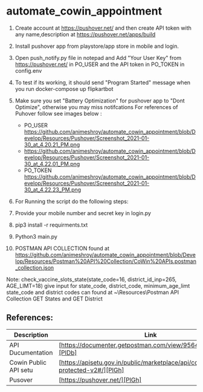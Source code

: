 # automate_cowin_appointment
1. Create account at https://pushover.net/ and then create API token with any name,description at https://pushover.net/apps/build
2. Install pushover app from playstore/app store in mobile and login.
3. Open push_notify.py file in notepad and Add "Your User Key" from https://pushover.net/ in PO_USER and the API token in PO_TOKEN in config.env
4. To test if its working, it should send "Program Started" message when you run docker-compose up flipkartbot
5. Make sure you set "Battery Optimization" for pushover app to "Dont Optimize", otherwise you may miss notifcations
    For references of Puhover follow see images below : 
    - PO_USER https://github.com/animeshroy/automate_cowin_appointment/blob/Develop/Resources/Pushover/Screenshot_2021-01-30_at_4.20.21_PM.png
    - https://github.com/animeshroy/automate_cowin_appointment/blob/Develop/Resources/Pushover/Screenshot_2021-01-30_at_4.22.01_PM.png
    - PO_TOKEN https://github.com/animeshroy/automate_cowin_appointment/blob/Develop/Resources/Pushover/Screenshot_2021-01-30_at_4.22.23_PM.png

6. For Running the script do the following steps:
7. Provide your mobile number and secret key in login.py
8. pip3 install -r requirments.txt
9. Python3 main.py
10. POSTMAN API COLLECTION found at https://github.com/animeshroy/automate_cowin_appointment/blob/Develop/Resources/Postman%20API%20Collection/CoWin%20APIs.postman_collection.json

Note: check_vaccine_slots_state(state_code=16, district_id_inp=265, AGE_LIMT=18)
give input for state_code, district_code, minimum_age_limt
state_code and district codes can found at ~\Resources\Postman API Collection GET States and GET District

## References:

| Description | Link |
| ------ | ------ |
| API Ducumentation | [https://documenter.getpostman.com/view/9564387/TzRPip7u][PlDb] |
| Cowin Public API setu | [https://apisetu.gov.in/public/marketplace/api/cowin/cowin-protected-v2#/][PlGh] |
| Pusover | [https://pushover.net/][PlGh] |